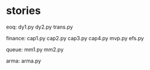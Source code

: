 # stories
eoq:
dy1.py
dy2.py
trans.py

finance:
cap1.py
cap2.py
cap3.py
cap4.py
mvp.py
efs.py

queue:
mm1.py
mm2.py

arma:
arma.py
